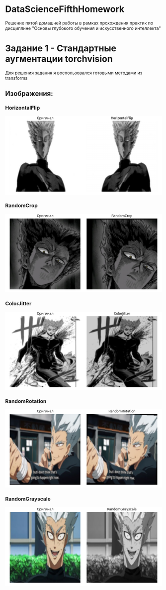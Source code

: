 # DataScienceFifthHomework
Решение пятой домашней работы в рамках прохождения практик по дисциплине "Основы глубокого обучения и искусственного интеллекта"

# Задание 1 - Стандартные аугментации torchvision
Для решения задания я воспользовался готовыми методами из transforms

## Изображения:

### HorizontalFlip
![Horizontal Flip](https://github.com/Kartowe4ka/DataScienceFifthHomework/blob/main/plots/HorizontalFlip.png)

### RandomCrop
![Random Crop](https://github.com/Kartowe4ka/DataScienceFifthHomework/blob/main/plots/RandomCrop.png)

### ColorJitter
![Color Jitter](https://github.com/Kartowe4ka/DataScienceFifthHomework/blob/main/plots/ColorJitter.png)

### RandomRotation
![Random Rotation](https://github.com/Kartowe4ka/DataScienceFifthHomework/blob/main/plots/RandomRotation.png)

### RandomGrayscale
![Random Grayscale](https://github.com/Kartowe4ka/DataScienceFifthHomework/blob/main/plots/RandomGrayscale.png)
